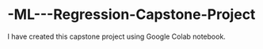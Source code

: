 # -ML---Regression-Capstone-Project
I have created this capstone project using Google Colab notebook.
